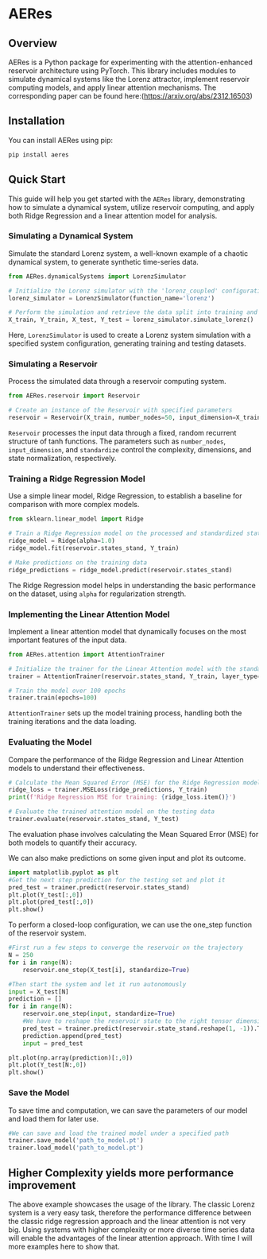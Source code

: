 # AERes

## Overview
AERes is a Python package for experimenting with the attention-enhanced reservoir architecture using PyTorch. This library includes modules to simulate dynamical systems like the Lorenz attractor, implement reservoir computing models, and apply linear attention mechanisms.
The corresponding paper can be found here:(https://arxiv.org/abs/2312.16503)

## Installation
You can install AERes using pip:

```bash
pip install aeres
```

## Quick Start

This guide will help you get started with the `AERes` library, demonstrating how to simulate a dynamical system, utilize reservoir computing, and apply both Ridge Regression and a linear attention model for analysis.

### Simulating a Dynamical System

Simulate the standard Lorenz system, a well-known example of a chaotic dynamical system, to generate synthetic time-series data.

```python
from AERes.dynamicalSystems import LorenzSimulator

# Initialize the Lorenz simulator with the 'lorenz_coupled' configuration
lorenz_simulator = LorenzSimulator(function_name='lorenz')

# Perform the simulation and retrieve the data split into training and testing sets
X_train, Y_train, X_test, Y_test = lorenz_simulator.simulate_lorenz()
```

Here, `LorenzSimulator` is used to create a Lorenz system simulation with a specified system configuration, generating training and testing datasets.

### Simulating a Reservoir

Process the simulated data through a reservoir computing system.

```python
from AERes.reservoir import Reservoir

# Create an instance of the Reservoir with specified parameters
reservoir = Reservoir(X_train, number_nodes=50, input_dimension=X_train.shape[1], seed=1, standardize=True)
```

`Reservoir` processes the input data through a fixed, random recurrent structure of tanh functions. 
The parameters such as `number_nodes`, `input_dimension`, and `standardize` control the complexity, dimensions, and state normalization, respectively.

### Training a Ridge Regression Model

Use a simple linear model, Ridge Regression, to establish a baseline for comparison with more complex models.

```python
from sklearn.linear_model import Ridge

# Train a Ridge Regression model on the processed and standardized states
ridge_model = Ridge(alpha=1.0)
ridge_model.fit(reservoir.states_stand, Y_train)

# Make predictions on the training data
ridge_predictions = ridge_model.predict(reservoir.states_stand)
```

The Ridge Regression model helps in understanding the basic performance on the dataset, using `alpha` for regularization strength.

### Implementing the Linear Attention Model

Implement a linear attention model that dynamically focuses on the most important features of the input data.

```python
from AERes.attention import AttentionTrainer

# Initialize the trainer for the Linear Attention model with the standardized reservoir states
trainer = AttentionTrainer(reservoir.states_stand, Y_train, layer_type="linear")

# Train the model over 100 epochs
trainer.train(epochs=100)
```

`AttentionTrainer` sets up the model training process, handling both the training iterations and the data loading.

### Evaluating the Model

Compare the performance of the Ridge Regression and Linear Attention models to understand their effectiveness.

```python
# Calculate the Mean Squared Error (MSE) for the Ridge Regression model
ridge_loss = trainer.MSELoss(ridge_predictions, Y_train)
print(f'Ridge Regression MSE for training: {ridge_loss.item()}')

# Evaluate the trained attention model on the testing data
trainer.evaluate(reservoir.states_stand, Y_test)
```

The evaluation phase involves calculating the Mean Squared Error (MSE) for both models to quantify their accuracy.

We can also make predictions on some given input and plot its outcome.

```python
import matplotlib.pyplot as plt
#Get the next step prediction for the testing set and plot it
pred_test = trainer.predict(reservoir.states_stand)
plt.plot(Y_test[:,0])
plt.plot(pred_test[:,0])
plt.show()
```

To perform a closed-loop configuration, we can use the one_step function of the reservoir system.

```python
#First run a few steps to converge the reservoir on the trajectory
N = 250
for i in range(N):
    reservoir.one_step(X_test[i], standardize=True)

#Then start the system and let it run autonomously
input = X_test[N]
prediction = []
for i in range(N):
    reservoir.one_step(input, standardize=True)
    #We have to reshape the reservoir state to the right tensor dimensions. Afterwards, we have to transpose and squeeze it
    pred_test = trainer.predict(reservoir.state_stand.reshape(1, -1)).T.squeeze() 
    prediction.append(pred_test)
    input = pred_test

plt.plot(np.array(prediction)[:,0])
plt.plot(Y_test[N:,0])
plt.show()
```

### Save the Model

To save time and computation, we can save the parameters of our model and load them for later use.

```python
#We can save and load the trained model under a specified path
trainer.save_model('path_to_model.pt')
trainer.load_model('path_to_model.pt')
```

## Higher Complexity yields more performance improvement

The above example showcases the usage of the library. The classic Lorenz system is a very easy task, therefore the performance difference between the classic ridge regression approach and the linear attention is not very big. Using systems with higher complexity or more diverse time series data will enable the advantages of the linear attention approach. With time I will more examples here to show that.
